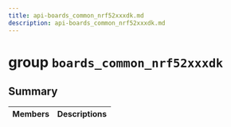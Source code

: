 ```yaml
---
title: api-boards_common_nrf52xxxdk.md
description: api-boards_common_nrf52xxxdk.md
---
```

# group `boards_common_nrf52xxxdk` 

## Summary

 Members                        | Descriptions                                
--------------------------------|---------------------------------------------

